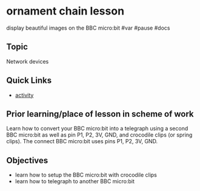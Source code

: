 # ornament chain lesson

display beautiful images on the BBC micro:bit #var #pause #docs

## Topic

Network devices

## Quick Links

* [activity](/microbit/lessons/ornament-chain/activity)

## Prior learning/place of lesson in scheme of work

Learn how to convert your BBC micro:bit into a telegraph using a second BBC micro:bit as well as pin P1, P2, 3V, GND, and crocodile clips (or spring clips). The connect BBC micro:bit uses pins P1, P2, 3V, GND.

## Objectives

* learn how to setup the BBC micro:bit with crocodile clips
* learn how to telegraph to another BBC micro:bit

